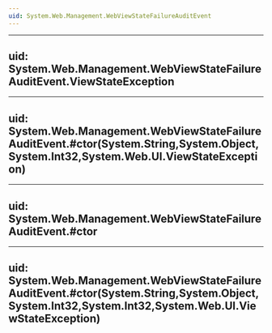 ```yaml
---
uid: System.Web.Management.WebViewStateFailureAuditEvent
---
```


---
uid: System.Web.Management.WebViewStateFailureAuditEvent.ViewStateException
---

---
uid: System.Web.Management.WebViewStateFailureAuditEvent.#ctor(System.String,System.Object,System.Int32,System.Web.UI.ViewStateException)
---

---
uid: System.Web.Management.WebViewStateFailureAuditEvent.#ctor
---

---
uid: System.Web.Management.WebViewStateFailureAuditEvent.#ctor(System.String,System.Object,System.Int32,System.Int32,System.Web.UI.ViewStateException)
---
